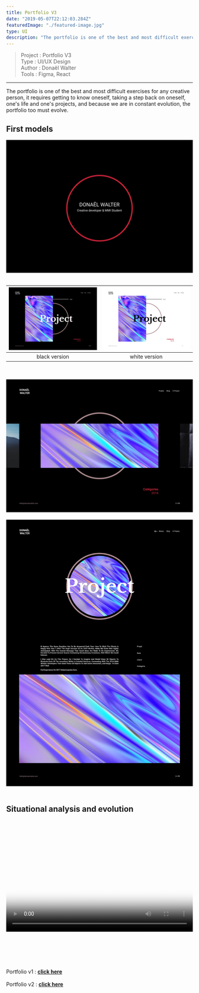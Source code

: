 ```yaml
---
title: Portfolio V3
date: "2019-05-07T22:12:03.284Z"
featuredImage: "./featured-image.jpg"
type: UI
description: "The portfolio is one of the best and most difficult exercises for any creative person, it requires getting to know oneself, taking a step back on oneself, one's life and one's projects, and because we are in constant evolution, the portfolio too must evolve."
---
```

>Project : Portfolio V3 <br>
>Type : UI/UX Design <br>
>Author : Donaël Walter<br>
>Tools : Figma, React
----------------------------------------------------------

<div class="introP">
  The portfolio is one of the best and most difficult exercises for any creative person, it requires getting to know oneself, taking a step back on oneself, one's life and one's projects, and because we are in constant evolution, the portfolio too must evolve.
</div>

## First models
![Loader](./Amin.jpg)
<br></br>

| ![Home](./Bmin.jpg) | ![Home-White](./Cmin.jpg) |
|:------------:|:-------------:|
|       black version  |       white version     |
<br></br>
![drag](./featured-image.jpg)
<br></br>
![project](./Dmin.jpg)
<br></br>

## Situational analysis and evolution
<br></br>
<center>
<video style="width:100%" controls="false" poster="./featured-image.jpg" autoplay loop >
  <source src="./test-video.mp4"></source>
</video>
</center>

<br></br>
<br></br>

Portfolio v1 : <a target='_blanck' href="https://portfoliov1.donaelwalter.com/"><b> click here </b></a>
<br></br>
Portfolio v2 : <a target='_blanck' href="https://portfoliov2.donaelwalter.com/"> <b>click here</b> </a>
